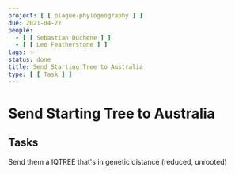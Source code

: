 ```yaml
---
project: [ [ plague-phylogeography ] ]
due: 2021-04-27
people:
  - [ [ Sebastian Duchene ] ]
  - [ [ Leo Featherstone ] ]
tags: ✨
status: done
title: Send Starting Tree to Australia
type: [ [ Task ] ]
---
```


# Send Starting Tree to Australia

## Tasks

Send them a IQTREE that's in genetic distance (reduced, unrooted)